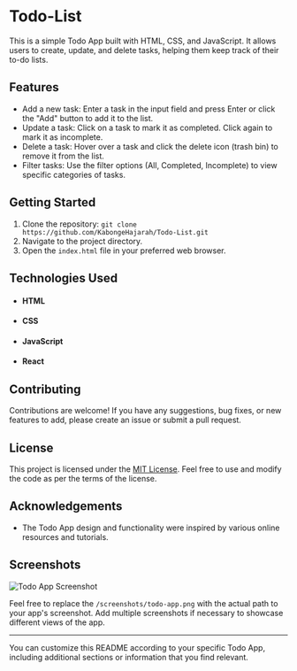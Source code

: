 # Todo-List

This is a simple Todo App built with HTML, CSS, and JavaScript. It allows users to create, update, and delete tasks, helping them keep track of their to-do lists.

## Features

- Add a new task: Enter a task in the input field and press Enter or click the "Add" button to add it to the list.
- Update a task: Click on a task to mark it as completed. Click again to mark it as incomplete.
- Delete a task: Hover over a task and click the delete icon (trash bin) to remove it from the list.
- Filter tasks: Use the filter options (All, Completed, Incomplete) to view specific categories of tasks.

## Getting Started

1. Clone the repository: `git clone https://github.com/KabongeHajarah/Todo-List.git`
2. Navigate to the project directory.
3. Open the `index.html` file in your preferred web browser.

## Technologies Used

- #### HTML
- #### CSS
- #### JavaScript
- #### React

## Contributing

Contributions are welcome! If you have any suggestions, bug fixes, or new features to add, please create an issue or submit a pull request.

## License

This project is licensed under the [MIT License](https://opensource.org/licenses/MIT). Feel free to use and modify the code as per the terms of the license.

## Acknowledgements

- The Todo App design and functionality were inspired by various online resources and tutorials.

## Screenshots

![Todo App Screenshot](/screenshots/todo-app.png)

Feel free to replace the `/screenshots/todo-app.png` with the actual path to your app's screenshot. Add multiple screenshots if necessary to showcase different views of the app.

---

You can customize this README according to your specific Todo App, including additional sections or information that you find relevant.
